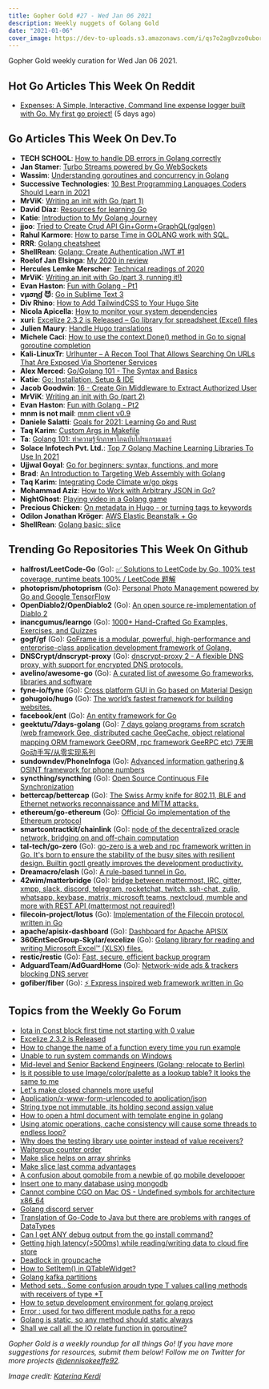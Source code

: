 ```yaml
---
title: Gopher Gold #27 - Wed Jan 06 2021
description: Weekly nuggets of Golang Gold
date: "2021-01-06"
cover_image: https://dev-to-uploads.s3.amazonaws.com/i/qs7o2ag8vzo0uborgc7v.png
---
```


Gopher Gold weekly curation for Wed Jan 06 2021.

<Ad />

## Hot Go Articles This Week On Reddit

- [Expenses: A Simple, Interactive, Command line expense logger built with Go. My first go project!](https://www.reddit.com/r/golang/comments/ko0x3h/expenses_a_simple_interactive_command_line/) (5 days ago)

<Ad />

## Go Articles This Week On Dev.To

- **TECH SCHOOL**: [How to handle DB errors in Golang correctly](https://dev.to/techschoolguru/how-to-handle-db-errors-in-golang-correctly-11ek)
- **Jan Stamer**: [Turbo Streams powered by Go WebSockets](https://dev.to/remast/turbo-streams-powered-by-go-websockets-1578)
- **Wassim**: [Understanding goroutines and concurrency in Golang](https://dev.to/wassimbj/understanding-goroutines-and-concurrency-in-golang-216n)
- **Successive Technologies**: [10 Best Programming Languages Coders Should Learn in 2021](https://dev.to/successivetechblogs/10-best-programming-languages-coders-should-learn-in-2021-3e2l)
- **MrViK**: [Writing an init with Go (part 1)](https://dev.to/__mrvik__/writing-an-init-with-go-part-1-3f35)
- **David Díaz**: [Resources for learning Go](https://dev.to/dd8888/resources-for-learning-go-4jfe)
- **Katie**: [Introduction to My Golang Journey](https://dev.to/katieraby/introduction-to-my-golang-journey-25kd)
- **jjoo**: [Tried to Create Crud API Gin+Gorm+GraphQL(gqlgen)](https://dev.to/version1/tried-to-create-crud-api-gin-gorm-graphql-gqlgen-16cg)
- **Rahul Karmore**: [How to parse Time in GOLANG work with SQL.](https://dev.to/rahulkarmore/how-to-parse-time-of-time-time-in-golang-work-with-sql-db-in)
- **RRR**: [Golang cheatsheet](https://dev.to/rrr/golang-cheatsheet-2ni5)
- **ShellRean**: [Golang: Create Authentication JWT #1](https://dev.to/shellrean/golang-auth-create-authentication-gin-jwt-1-41e4)
- **Roelof Jan Elsinga**: [My 2020 in review](https://dev.to/roelofjanelsinga/my-2020-in-review-49i3)
- **Hercules Lemke Merscher**: [Technical readings of 2020](https://dev.to/hlmerscher/technical-readings-of-2020-3ofa)
- **MrViK**: [Writing an init with Go (part 3, running it!)](https://dev.to/__mrvik__/writing-an-init-with-go-part-3-1m5f)
- **Evan Haston**: [Fun with Golang - Pt1](https://dev.to/dmevanct/fun-with-golang-pt1-5g2b)
- **ѵµσɳɠ 😈**: [Go in Sublime Text 3](https://dev.to/vuong/go-in-sublime-text-3-hb5)
- **Div Rhino**: [How to Add TailwindCSS to Your Hugo Site](https://dev.to/divrhino/how-to-add-tailwindcss-to-your-hugo-site-5290)
- **Nicola Apicella**: [How to monitor your system dependencies](https://dev.to/napicella/how-to-monitor-your-dependencies-15ii)
- **xuri**: [Excelize 2.3.2 is Released – Go library for spreadsheet (Excel) files](https://dev.to/xuri/excelize-2-3-2-is-released-go-library-for-spreadsheet-excel-files-3gm4)
- **Julien Maury**: [Handle Hugo translations](https://dev.to/jmau111/handle-hugo-translations-1gf7)
- **Michele Caci**: [How to use the context.Done() method in Go to signal goroutine completion](https://dev.to/mcaci/how-to-use-the-context-done-method-in-go-22me)
- **Kali-LinuxTr**: [Urlhunter – A Recon Tool That Allows Searching On URLs That Are Exposed Via Shortener Services](https://dev.to/kalilinuxtr/urlhunter-a-recon-tool-that-allows-searching-on-urls-that-are-exposed-via-shortener-services-495n)
- **Alex Merced**: [Go/Golang 101 - The Syntax and Basics](https://dev.to/alexmercedcoder/go-golang-101-the-syntax-and-basics-1lig)
- **Katie**: [Go: Installation, Setup & IDE](https://dev.to/katieraby/go-installation-setup-ide-27e8)
- **Jacob Goodwin**: [16 - Create Gin Middleware to Extract Authorized User](https://dev.to/jacobsngoodwin/16-create-gin-middleware-to-extract-authorized-user-1jom)
- **MrViK**: [Writing an init with Go (part 2)](https://dev.to/__mrvik__/writing-an-init-with-go-part-2-1dnm)
- **Evan Haston**: [Fun with Golang - Pt2](https://dev.to/dmevanct/fun-with-golang-pt2-49gp)
- **mnm is not mail**: [mnm client v0.9](https://dev.to/mnmnotmail/mnm-client-v0-9-4e2a)
- **Daniele Salatti**: [Goals for 2021: Learning Go and Rust](https://dev.to/danielesalatti/goals-for-2021-learning-go-and-rust-2g2a)
- **Taq Karim**: [Custom Args in Makefile](https://dev.to/taqkarim/custom-args-in-makefile-3mof)
- **Ta**: [Golang 101: ทำความรู้จักภาษาโกฉบับโปรแกรมเมอร์](https://dev.to/centrilliontech/golang-101-21ko)
- **Solace Infotech Pvt. Ltd.**: [Top 7 Golang Machine Learning Libraries To Use In 2021](https://dev.to/ltdsolace/top-7-golang-machine-learning-libraries-to-use-in-2021-25m5)
- **Ujjwal Goyal**: [Go for beginners: syntax, functions, and more](https://dev.to/importhuman/go-for-beginners-syntax-functions-and-more-2a4h)
- **Brad**: [An Introduction to Targeting Web Assembly with Golang](https://dev.to/bradcypert/an-introduction-to-targeting-web-assembly-with-golang-5dhe)
- **Taq Karim**: [Integrating Code Climate w/go pkgs](https://dev.to/taqkarim/integrating-code-climate-w-go-pkgs-2on6)
- **Mohammad Aziz**: [How to Work with Arbitrary JSON in Go?](https://dev.to/iaziz786/how-to-work-with-arbitrary-json-in-go-1f71)
- **NightGhost**: [Playing video in a Golang game](https://dev.to/zergon321/playing-video-in-a-golang-game-531h)
- **Precious Chicken**: [On metadata in Hugo - or turning tags to keywords](https://dev.to/preciouschicken/on-metadata-in-hugo-or-turning-tags-to-keywords-3226)
- **Odilon Jonathan Kröger**: [AWS Elastic Beanstalk + Go](https://dev.to/odilonjk/aws-elastic-beanstalk-go-2kaf)
- **ShellRean**: [Golang basic: slice](https://dev.to/shellrean/golang-basic-slice-437k)

<Ad />

## Trending Go Repositories This Week On Github

- **halfrost/LeetCode-Go** (Go): [✅ Solutions to LeetCode by Go, 100% test coverage, runtime beats 100% / LeetCode 题解](https://github.com/halfrost/LeetCode-Go)
- **photoprism/photoprism** (Go): [Personal Photo Management powered by Go and Google TensorFlow](https://github.com/photoprism/photoprism)
- **OpenDiablo2/OpenDiablo2** (Go): [An open source re-implementation of Diablo 2](https://github.com/OpenDiablo2/OpenDiablo2)
- **inancgumus/learngo** (Go): [1000+ Hand-Crafted Go Examples, Exercises, and Quizzes](https://github.com/inancgumus/learngo)
- **gogf/gf** (Go): [GoFrame is a modular, powerful, high-performance and enterprise-class application development framework of Golang.](https://github.com/gogf/gf)
- **DNSCrypt/dnscrypt-proxy** (Go): [dnscrypt-proxy 2 - A flexible DNS proxy, with support for encrypted DNS protocols.](https://github.com/DNSCrypt/dnscrypt-proxy)
- **avelino/awesome-go** (Go): [A curated list of awesome Go frameworks, libraries and software](https://github.com/avelino/awesome-go)
- **fyne-io/fyne** (Go): [Cross platform GUI in Go based on Material Design](https://github.com/fyne-io/fyne)
- **gohugoio/hugo** (Go): [The world’s fastest framework for building websites.](https://github.com/gohugoio/hugo)
- **facebook/ent** (Go): [An entity framework for Go](https://github.com/facebook/ent)
- **geektutu/7days-golang** (Go): [7 days golang programs from scratch (web framework Gee, distributed cache GeeCache, object relational mapping ORM framework GeeORM, rpc framework GeeRPC etc) 7天用Go动手写/从零实现系列](https://github.com/geektutu/7days-golang)
- **sundowndev/PhoneInfoga** (Go): [Advanced information gathering & OSINT framework for phone numbers](https://github.com/sundowndev/PhoneInfoga)
- **syncthing/syncthing** (Go): [Open Source Continuous File Synchronization](https://github.com/syncthing/syncthing)
- **bettercap/bettercap** (Go): [The Swiss Army knife for 802.11, BLE and Ethernet networks reconnaissance and MITM attacks.](https://github.com/bettercap/bettercap)
- **ethereum/go-ethereum** (Go): [Official Go implementation of the Ethereum protocol](https://github.com/ethereum/go-ethereum)
- **smartcontractkit/chainlink** (Go): [node of the decentralized oracle network, bridging on and off-chain computation](https://github.com/smartcontractkit/chainlink)
- **tal-tech/go-zero** (Go): [go-zero is a web and rpc framework written in Go. It's born to ensure the stability of the busy sites with resilient design. Builtin goctl greatly improves the development productivity.](https://github.com/tal-tech/go-zero)
- **Dreamacro/clash** (Go): [A rule-based tunnel in Go.](https://github.com/Dreamacro/clash)
- **42wim/matterbridge** (Go): [bridge between mattermost, IRC, gitter, xmpp, slack, discord, telegram, rocketchat, twitch, ssh-chat, zulip, whatsapp, keybase, matrix, microsoft teams, nextcloud, mumble and more with REST API (mattermost not required!)](https://github.com/42wim/matterbridge)
- **filecoin-project/lotus** (Go): [Implementation of the Filecoin protocol, written in Go](https://github.com/filecoin-project/lotus)
- **apache/apisix-dashboard** (Go): [Dashboard for Apache APISIX](https://github.com/apache/apisix-dashboard)
- **360EntSecGroup-Skylar/excelize** (Go): [Golang library for reading and writing Microsoft Excel™ (XLSX) files.](https://github.com/360EntSecGroup-Skylar/excelize)
- **restic/restic** (Go): [Fast, secure, efficient backup program](https://github.com/restic/restic)
- **AdguardTeam/AdGuardHome** (Go): [Network-wide ads & trackers blocking DNS server](https://github.com/AdguardTeam/AdGuardHome)
- **gofiber/fiber** (Go): [⚡️ Express inspired web framework written in Go](https://github.com/gofiber/fiber)

<Ad />

## Topics from the Weekly Go Forum

- [Iota in Const block first time not starting with 0 value](https://forum.golangbridge.org/t/iota-in-const-block-first-time-not-starting-with-0-value/21894)
- [Excelize 2.3.2 is Released](https://forum.golangbridge.org/t/excelize-2-3-2-is-released/21902)
- [How to change the name of a function every time you run example](https://forum.golangbridge.org/t/how-to-change-the-name-of-a-function-every-time-you-run-example/21857)
- [Unable to run system commands on Windows](https://forum.golangbridge.org/t/unable-to-run-system-commands-on-windows/21866)
- [Mid-level and Senior Backend Engineers (Golang; relocate to Berlin)](https://forum.golangbridge.org/t/mid-level-and-senior-backend-engineers-golang-relocate-to-berlin/21921)
- [Is it possible to use Image/color/palette as a lookup table? It looks the same to me](https://forum.golangbridge.org/t/is-it-possible-to-use-image-color-palette-as-a-lookup-table-it-looks-the-same-to-me/21841)
- [Let's make closed channels more useful](https://forum.golangbridge.org/t/lets-make-closed-channels-more-useful/21891)
- [Application/x-www-form-urlencoded to application/json](https://forum.golangbridge.org/t/application-x-www-form-urlencoded-to-application-json/21900)
- [String type not immutable, its holding second assign value](https://forum.golangbridge.org/t/string-type-not-immutable-its-holding-second-assign-value/21895)
- [How to open a html document with template engine in golang](https://forum.golangbridge.org/t/how-to-open-a-html-document-with-template-engine-in-golang/21880)
- [Using atomic operations, cache consistency will cause some threads to endless loop?](https://forum.golangbridge.org/t/using-atomic-operations-cache-consistency-will-cause-some-threads-to-endless-loop/21911)
- [Why does the testing library use pointer instead of value receivers?](https://forum.golangbridge.org/t/why-does-the-testing-library-use-pointer-instead-of-value-receivers/21907)
- [Waitgroup counter order](https://forum.golangbridge.org/t/waitgroup-counter-order/21884)
- [Make slice helps on array shrinks](https://forum.golangbridge.org/t/make-slice-helps-on-array-shrinks/21923)
- [Make slice last comma advantages](https://forum.golangbridge.org/t/make-slice-last-comma-advantages/21928)
- [A confusion about gomobile from a newbie of go mobile developoer](https://forum.golangbridge.org/t/a-confusion-about-gomobile-from-a-newbie-of-go-mobile-developoer/21853)
- [Insert one to many database using mongodb](https://forum.golangbridge.org/t/insert-one-to-many-database-using-mongodb/21855)
- [Cannot combine CGO on Mac OS - Undefined symbols for architecture x86_64](https://forum.golangbridge.org/t/cannot-combine-cgo-on-mac-os-undefined-symbols-for-architecture-x86-64/21860)
- [Golang discord server](https://forum.golangbridge.org/t/golang-discord-server/21926)
- [Translation of Go-Code to Java but there are problems with ranges of DataTypes](https://forum.golangbridge.org/t/translation-of-go-code-to-java-but-there-are-problems-with-ranges-of-datatypes/21938)
- [Can I get ANY debug output from the go install command?](https://forum.golangbridge.org/t/can-i-get-any-debug-output-from-the-go-install-command/21909)
- [Getting high latency(>500ms) while reading/writing data to cloud fire store](https://forum.golangbridge.org/t/getting-high-latency-500ms-while-reading-writing-data-to-cloud-fire-store/21879)
- [Deadlock in groupcache](https://forum.golangbridge.org/t/deadlock-in-groupcache/21868)
- [How to SetItem() in QTableWidget?](https://forum.golangbridge.org/t/how-to-setitem-in-qtablewidget/21896)
- [Golang kafka partitions](https://forum.golangbridge.org/t/golang-kafka-partitions/21898)
- [Method sets.. Some confusion aroudn type T values calling methods with receivers of type *T](https://forum.golangbridge.org/t/method-sets-some-confusion-aroudn-type-t-values-calling-methods-with-receivers-of-type-t/21915)
- [How to setup development environment for golang project](https://forum.golangbridge.org/t/how-to-setup-development-environment-for-golang-project/21919)
- [Error : used for two different module paths for a repo](https://forum.golangbridge.org/t/error-used-for-two-different-module-paths-for-a-repo/21939)
- [Golang is static, so any method should static always](https://forum.golangbridge.org/t/golang-is-static-so-any-method-should-static-always/21941)
- [Shall we call all the IO relate function in goroutine?](https://forum.golangbridge.org/t/shall-we-call-all-the-io-relate-function-in-goroutine/21942)

_Gopher Gold is a weekly roundup for all things Go! If you have more suggestions for resources, submit them below! Follow me on Twitter for more projects [@dennisokeeffe92](https://twitter.com/dennisokeeffe92)._

_Image credit: [Katerina Kerdi](https://unsplash.com/@katekerdi)_